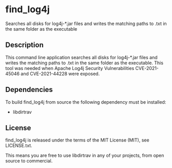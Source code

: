 find_log4j
==========
Searches all disks for log4j-*.jar files and writes the matching paths to <hostname>.txt in the same folder as the executable

Description
-----------
This command line application searches all disks for log4j-*.jar files and writes the matching paths to <hostname>.txt in the same folder as the executable.
This tool was needed when Apache Log4j Security Vulnerabilities CVE-2021-45046 and CVE-2021-44228 were exposed.

Dependencies
------------
To build find_log4j from source the following dependency must be installed:
 - libdirtrav

License
-------
find_log4j is released under the terms of the MIT License (MIT), see LICENSE.txt.

This means you are free to use libdirtrav in any of your projects, from open source to commercial.
